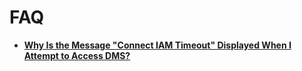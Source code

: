 # FAQ<a name="EN-US_TOPIC_0128036936"></a>

-   **[Why Is the Message "Connect IAM Timeout" Displayed When I Attempt to Access DMS?](why-is-the-message-connect-iam-timeout-displayed-when-i-attempt-to-access-dms.md)**  


